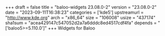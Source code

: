 +++
draft = false
title = "baloo-widgets 23.08.0-2"
version = "23.08.0-2"
date = "2023-09-11T16:38:23"
categories = ['kde5']
upstreamurl = "http://www.kde.org"
arch = "x86_64"
size = "106008"
usize = "437174"
sha1sum = "acea429147c547052d2a7a6dddc8ed4517cdf4fa"
depends = "['baloo5>=5.110.0']"
+++
Widgets for Baloo